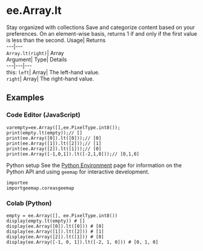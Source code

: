  
#  ee.Array.lt 
Stay organized with collections  Save and categorize content based on your preferences. 
On an element-wise basis, returns 1 if and only if the first value is less than the second. Usage| Returns  
---|---  
`Array.lt(right)`| Array  
Argument| Type| Details  
---|---|---  
this: `left`| Array| The left-hand value.  
`right`| Array| The right-hand value.  
## Examples
### Code Editor (JavaScript)
```
varempty=ee.Array([],ee.PixelType.int8());
print(empty.lt(empty));// []
print(ee.Array([0]).lt([0]));// [0]
print(ee.Array([1]).lt([2]));// [1]
print(ee.Array([2]).lt([1]));// [0]
print(ee.Array([-1,0,1]).lt([-2,1,0]));// [0,1,0]
```

Python setup
See the [ Python Environment](https://developers.google.com/earth-engine/guides/python_install) page for information on the Python API and using `geemap` for interactive development.
```
importee
importgeemap.coreasgeemap
```

### Colab (Python)
```
empty = ee.Array([], ee.PixelType.int8())
display(empty.lt(empty)) # []
display(ee.Array([0]).lt([0])) # [0]
display(ee.Array([1]).lt([2])) # [1]
display(ee.Array([2]).lt([1])) # [0]
display(ee.Array([-1, 0, 1]).lt([-2, 1, 0])) # [0, 1, 0]
```

